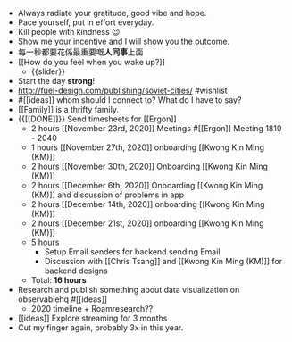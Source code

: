 - Always radiate your gratitude, good vibe and hope.
- Pace yourself, put in effort everyday.
- Kill people with kindness 😉
- Show me your incentive and I will show you the outcome.
- 每一秒都要花係最重要嘅**人同事**上面
- [[How do you feel when you wake up?]]
    - {{slider}}
- Start the day **strong**!
- http://fuel-design.com/publishing/soviet-cities/ #wishlist
- #[[ideas]] whom should I connect to? What do I have to say?
- [[Family]] is a thrifty family.
- {{[[DONE]]}} Send timesheets for [[Ergon]]
    - 2 hours [[November 23rd, 2020]] Meetings #[[Ergon]] Meeting 1810 - 2040
    - 1 hours [[November 27th, 2020]] onboarding [[Kwong Kin Ming (KM)]]
    - 2 hours [[November 30th, 2020]] Onboarding [[Kwong Kin Ming (KM)]]
    - 2 hours [[December 6th, 2020]] Onboarding [[Kwong Kin Ming (KM)]] and discussion of problems in app
    - 2 hours [[December 14th, 2020]] onboarding [[Kwong Kin Ming (KM)]]
    - 2 hours [[December 21st, 2020]] onboarding [[Kwong Kin Ming (KM)]]
    - 5 hours
        - Setup Email senders for backend sending Email
        - Discussion with [[Chris Tsang]] and [[Kwong Kin Ming (KM)]] for backend designs
    - Total: **16 hours**
- Research and publish something about data visualization on observablehq #[[ideas]]
    - 2020 timeline + Roamresearch??
- [[ideas]] Explore streaming for 3 months
- Cut my finger again, probably 3x in this year.
